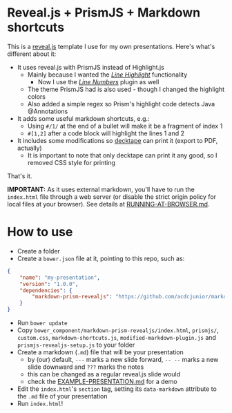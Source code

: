 # Reveal.js + PrismJS + Markdown shortcuts

This is a [reveal.js](https://github.com/hakimel/reveal.js) template I use for my own presentations. Here's what's different about it:

- It uses reveal.js with PrismJS instead of Highlight.js
    - Mainly because I wanted the [*Line Highlight*](http://prismjs.com/plugins/line-highlight/) functionality
        - Now I use the [*Line Numbers*](http://prismjs.com/plugins/line-numbers/) plugin as well
    - The theme PrismJS had is also used - though I changed the highlight colors
    - Also added a simple regex so Prism's highlight code detects Java @Annotations
- It adds some useful markdown shortcuts, e.g.:
    - Using `#/1/` at the end of a bullet will make it be a fragment of index 1
    - `#[1,2]` after a code block will highlight the lines 1 and 2
- It includes some modifications so [decktape](https://github.com/astefanutti/decktape) can print it (export to PDF, actually)
    - It is important to note that only decktape can print it any good, so I removed CSS style for printing

That's it.

**IMPORTANT:** As it uses external markdown, you'll have to run the `index.html` file through a web server (or
disable the strict origin policy for local files at your browser). See details at [RUNNING-AT-BROWSER.md](RUNNING-AT-BROWSER.md).

# How to use

- Create a folder
- Create a `bower.json` file at it, pointing to this repo, such as:
```json
{
    "name": "my-presentation",
    "version": "1.0.0",
    "dependencies": {
        "markdown-prism-revealjs": "https://github.com/acdcjunior/markdown-prism-revealjs.git"
    }
}
```
- Run `bower update`
- Copy `bower_component/markdown-prism-revealjs/index.html`, `prismjs/`, `custom.css`, `markdown-shortcuts.js`, `modified-markdown-plugin.js` and `prismjs-revealjs-setup.js` to your folder
- Create a markdown (`.md`) file that will be your presentation
    - by (our) default, `---` marks a new slide forward, `-- --` marks a new slide downward and `???` marks the notes
    - this can be changed as a regular reveal.js slide would
    - check the [EXAMPLE-PRESENTATION.md](EXAMPLE-PRESENTATION.md) for a demo
- Edit the `index.html`'s `section` tag, setting its `data-markdown` attribute to the `.md` file of your presentation
- Run `index.html`!
